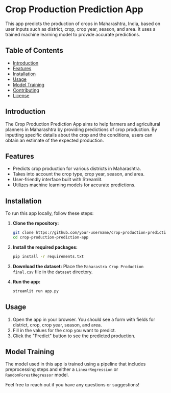 # Crop Production Prediction App

This app predicts the production of crops in Maharashtra, India, based on user inputs such as district, crop, crop year, season, and area. It uses a trained machine learning model to provide accurate predictions.

## Table of Contents
- [Introduction](#introduction)
- [Features](#features)
- [Installation](#installation)
- [Usage](#usage)
- [Model Training](#model-training)
- [Contributing](#contributing)
- [License](#license)

## Introduction
The Crop Production Prediction App aims to help farmers and agricultural planners in Maharashtra by providing predictions of crop production. By inputting specific details about the crop and the conditions, users can obtain an estimate of the expected production.

## Features
- Predicts crop production for various districts in Maharashtra.
- Takes into account the crop type, crop year, season, and area.
- User-friendly interface built with Streamlit.
- Utilizes machine learning models for accurate predictions.

## Installation
To run this app locally, follow these steps:

1. **Clone the repository:**
    ```bash
    git clone https://github.com/your-username/crop-production-prediction-app.git
    cd crop-production-prediction-app
    ```

2. **Install the required packages:**
    ```bash
    pip install -r requirements.txt
    ```

3. **Download the dataset:**
   Place the `Maharastra Crop Production final.csv` file in the `dataset` directory.

4. **Run the app:**
    ```bash
    streamlit run app.py
    ```

## Usage
1. Open the app in your browser. You should see a form with fields for district, crop, crop year, season, and area.
2. Fill in the values for the crop you want to predict.
3. Click the "Predict" button to see the predicted production.

## Model Training
The model used in this app is trained using a pipeline that includes preprocessing steps and either a `LinearRegression` or `RandomForestRegressor` model. 

Feel free to reach out if you have any questions or suggestions!

